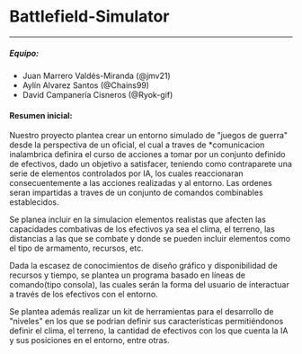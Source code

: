 # Battlefield-Simulator

------

##### Equipo:

- Juan Marrero Valdés-Miranda (@jmv21)
- Aylín Alvarez Santos  (@Chains99)
- David Campanería Cisneros (@Ryok-gif)


#### Resumen inicial:

Nuestro proyecto plantea crear un entorno simulado de "juegos de guerra" desde la perspectiva de un oficial, el cual a traves de *comunicacion inalambrica definira el curso de acciones a tomar por un conjunto definido de efectivos, dado un objetivo a satisfacer, teniendo como contraparete una serie de elementos controlados por IA, los cuales reaccionaran consecuentemente a las acciones realizadas y al entorno. Las ordenes seran impartidas a traves de un conjunto de comandos combinables establecidos.

Se planea incluir en la simulacion elementos realistas que afecten las capacidades combativas de los efectivos ya sea el clima, el terreno, las distancias a las que se combate y donde se pueden incluir elementos como el tipo de armamento, recursos, etc.

Dada la escasez de conocimientos de diseño gráfico y disponibilidad de recursos y tiempo, se plantea un programa basado en líneas de comando(tipo consola), las cuales serán la forma del usuario de interactuar a través de los efectivos con el entorno.

Se plantea además realizar un kit de herramientas para el desarrollo de "niveles" en los que se podrian definir sus características permitiéndonos definir el clima, el terreno, la cantidad de efectivos con los que cuenta la IA y sus posiciones en el entorno, entre otras.
